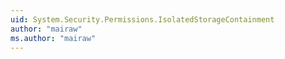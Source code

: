 ```yaml
---
uid: System.Security.Permissions.IsolatedStorageContainment
author: "mairaw"
ms.author: "mairaw"
---
```

